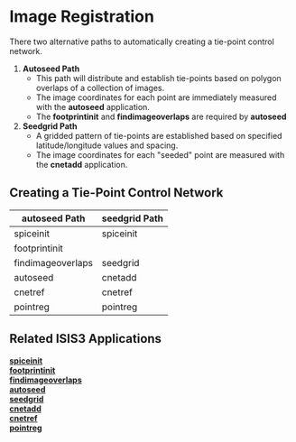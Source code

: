 
# Image Registration

There two alternative paths to automatically creating a tie-point
control network.

1.  **Autoseed Path**
      - This path will distribute and establish tie-points based on
        polygon overlaps of a collection of images.
      - The image coordinates for each point are immediately measured
        with the **autoseed** application.
      - The **footprintinit** and **findimageoverlaps** are required by
        **autoseed**
1.  **Seedgrid Path**
      - A gridded pattern of tie-points are established based on
        specified latitude/longitude values and spacing.
      - The image coordinates for each "seeded" point are measured with
        the **cnetadd** application.

## Creating a Tie-Point Control Network

| autoseed Path     | seedgrid Path |
| ----------------- | ------------- |
| spiceinit         | spiceinit     |
| footprintinit     |               |
| findimageoverlaps | seedgrid      |
| autoseed          | cnetadd       |
| cnetref           | cnetref       |
| pointreg          | pointreg      |

## Related ISIS3 Applications

[**spiceinit**](https://isis.astrogeology.usgs.gov/Application/presentation/Tabbed/spiceinit/spiceinit.html)  
[**footprintinit**](https://isis.astrogeology.usgs.gov/Application/presentation/Tabbed/footprintinit/footprintinit.html)  
[**findimageoverlaps**](https://isis.astrogeology.usgs.gov/Application/presentation/Tabbed/findimageoverlaps/findimageoverlaps.html)  
[**autoseed**](https://isis.astrogeology.usgs.gov/Application/presentation/Tabbed/autoseed/autoseed.html)  
[**seedgrid**](https://isis.astrogeology.usgs.gov/Application/presentation/Tabbed/seedgrid/seedgrid.html)  
[**cnetadd**](https://isis.astrogeology.usgs.gov/Application/presentation/Tabbed/cnetadd/cnetadd.html)  
[**cnetref**](https://isis.astrogeology.usgs.gov/Application/presentation/Tabbed/cnetref/cnetref.html)  
[**pointreg**](https://isis.astrogeology.usgs.gov/Application/presentation/Tabbed/pointreg/pointreg.html)
